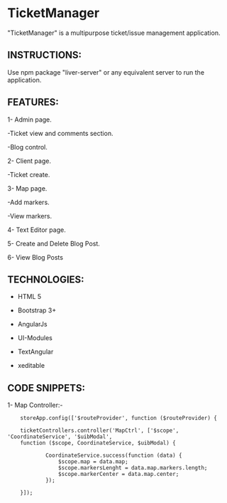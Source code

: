 # TicketManager
"TicketManager" is a multipurpose ticket/issue management application.


## INSTRUCTIONS: ##

Use npm package "liver-server" or any equivalent server to run the application.


## FEATURES: ##

1- Admin page.

   -Ticket view and comments section.

   -Blog control.

2- Client page.

   -Ticket create.

3- Map page.

   -Add markers.

   -View markers.

4- Text Editor page.

5- Create and Delete Blog Post.
   
6- View Blog Posts


## TECHNOLOGIES: ##

- HTML 5

- Bootstrap 3+

- AngularJs

- UI-Modules

- TextAngular

- xeditable


## CODE SNIPPETS: ##

1- Map Controller:-

        storeApp.config(['$routeProvider', function ($routeProvider) {

        ticketControllers.controller('MapCtrl', ['$scope', 'CoordinateService', '$uibModal',
        function ($scope, CoordinateService, $uibModal) {

                CoordinateService.success(function (data) {
                    $scope.map = data.map;
                    $scope.markersLenght = data.map.markers.length;
                    $scope.markerCenter = data.map.center;
                });

        }]);